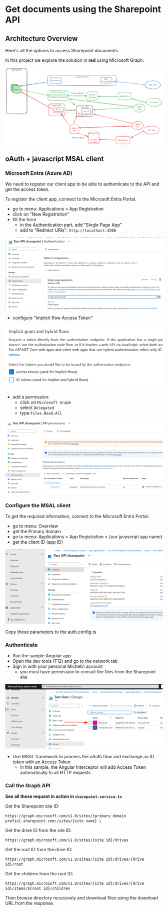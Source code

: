 # Get documents using the Sharepoint API

## Architecture Overview

Here's all the options to access Sharepoint documents. 

In this project we explore the solution in **red** using Microsoft Graph:

![](Diagram.png)

## oAuth + javascript MSAL client

### Microsoft Entra (Azure AD)

We need to register our client app to be able to authenticate to the API and get the access token.

To register the client app, connect to the Microsoft Entra Portal.
- go to menu: Applications > App Registration
- click on "New Registration"
- fill the form
  - in the Authentication part, add "Single Page App"
  - add to "Redirect URIs": `http://localhost:4200`

![](entra-spa-config.png)

  - configure "Implicit flow Access Token" 

![](entra-oauth-flow.png)

- add a permission:
    - click on `Microsoft Graph`
    - select `Delegated`
    - type `Files.Read.All`

![](entra-permissions.png)

### Configure the MSAL client

To get the required information, connect to the Microsoft Entra Portal: 
- go to menu: Overview
- get the Primary domain
- go to menu: Applications > App Registration > {our javascript app name}
- get the client ID (app ID)

![](entra-get-client-id.png)

Copy these parameters to the auth.config.ts

### Authenticate

- Run the sample Angular app
- Open the dev tools (F12) and go to the network tab
- Sign in with your personal Michelin account
  - you must have permission to consult the files from the Sharepoint site

![](entra-user-groups.png)

- Use MSAL framework to process the oAuth flow and exchange an ID token with an Access Token
  - in this sample, the Angular Interceptor will add Access Token automatically to all HTTP requests

### Call the Graph API

**See all these request in action in `sharepoint.service.ts`**

Get the Sharepoint site ID:

```
https://graph.microsoft.com/v1.0/sites/{primary domain prefix}.sharepoint.com:/sites/{site name} \
```

Get the drive ID from the site ID:

```
https://graph.microsoft.com/v1.0/sites/{site id}/drives
```

Get the root ID from the drive ID:

```
https://graph.microsoft.com/v1.0/sites/{site id}/drives/{drive id}/root
```

Get the children from the root ID:

```
https://graph.microsoft.com/v1.0/sites/{site id}/drives/{drive id}/items/${root id}/children
```

Then browse directory recursively and download files using the download URL from the response.

